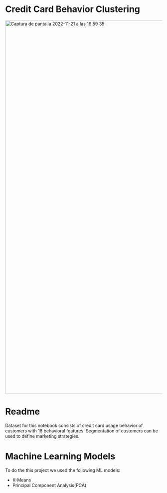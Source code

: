 <h1> Credit Card Behavior Clustering </h1>

<img width="1193" alt="Captura de pantalla 2022-11-21 a las 16 59 35" src="https://user-images.githubusercontent.com/102376016/203515443-7f71cd6b-8c8e-4da5-b4a8-351bf35f23b2.png">

# Readme

Dataset for this notebook consists of credit card usage behavior of customers with 18 behavioral features. Segmentation of customers can be used to define marketing strategies.

# Machine Learning Models

To do the this project we used the following ML models:
- K-Means
- Principal Component Analysis(PCA)
